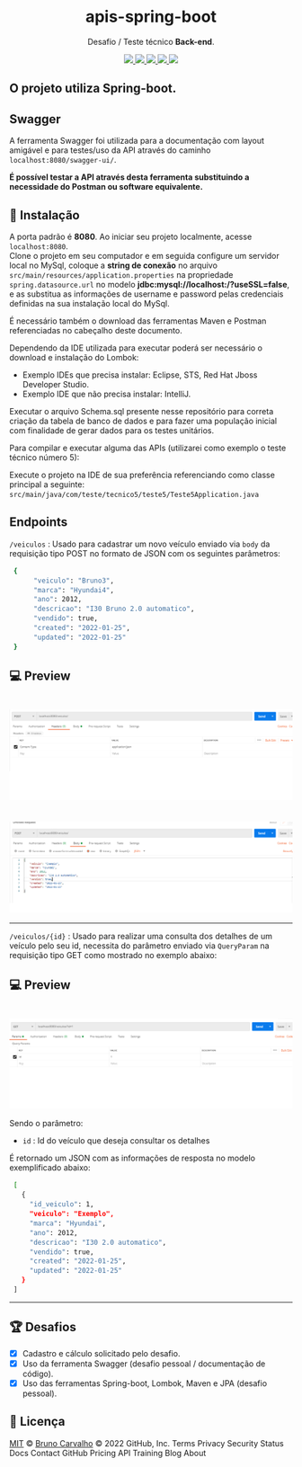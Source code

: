 <h1 align="center">    
    <br/>apis-spring-boot
</h1>
<p align="center">Desafio / Teste técnico <strong>Back-end</strong>.</p>

<p align="center">
  <a aria-label="Versão do Java" href="https://www.oracle.com/java/technologies/downloads/">
    <img src="https://img.shields.io/static/v1?label=Java&message=17&color=success"></img>
  </a>
  <a aria-label="Versão do Maven" href="https://maven.apache.org/download.cgi">
    <img src="https://img.shields.io/static/v1?label=Maven&message=3.8.3&color=red"></img>
  </a>
  <a aria-label="Versão do MySql" href="https://dev.mysql.com/downloads/">
    <img src="https://img.shields.io/static/v1?label=MySql&message=8.0&color=green"></img>
  </a>
  <a aria-label="Versão do Postman" href="https://www.postman.com/downloads/">
    <img src="https://img.shields.io/static/v1?label=Postman&message=8.12.5&color=blue"></img>
  </a>
   <a aria-label="Lombok" href="https://spring.io/projects/spring-boot">
    <img src="https://img.shields.io/static/v1?label=Spring&message=boot/data&color=success"></img>
  </a>
</p>

## O projeto utiliza Spring-boot.

## Swagger
A ferramenta Swagger foi utilizada para a documentação com layout amigável e para testes/uso da API 
através do caminho `localhost:8080/swagger-ui/`.

**É possível testar a API através desta ferramenta substituindo a necessidade do Postman ou software equivalente.**

## 🚀 Instalação
A porta padrão é **8080**. Ao iniciar seu projeto localmente, acesse `localhost:8080`.  
Clone o projeto em seu computador e em seguida configure um servidor local no MySql, coloque a **string de conexão** no arquivo `src/main/resources/application.properties` na propriedade `spring.datasource.url` no modelo **jdbc:mysql://localhost:<ServerPortBD>/<DatabaseName>?useSSL=false**, e
as substitua as informações de username e password pelas credenciais definidas na sua instalação local do MySql.
  
É necessário também o download das ferramentas Maven e Postman referenciadas no cabeçalho deste documento.

Dependendo da IDE utilizada para executar poderá ser necessário o download e instalação do Lombok:
- Exemplo IDEs que precisa instalar: Eclipse, STS, Red Hat Jboss Developer Studio.
- Exemplo IDE que não precisa instalar: IntelliJ.
  
Executar o arquivo Schema.sql presente nesse repositório para correta criação da tabela de banco de dados e para fazer uma população inicial com finalidade de gerar dados para os testes unitários.

Para compilar e executar alguma das APIs (utilizarei como exemplo o teste técnico número 5):

  Execute o projeto na IDE de sua preferência referenciando como classe principal a seguinte: `src/main/java/com/teste/tecnico5/teste5/Teste5Application.java`
  
## Endpoints
  `/veiculos` : Usado para cadastrar um novo veículo enviado via `body` da requisição tipo POST no formato de JSON com os seguintes parâmetros:
  ``` bash
   {
	    "veiculo": "Bruno3",
		"marca": "Hyundai4",
		"ano": 2012,
		"descricao": "I30 Bruno 2.0 automatico",
		"vendido": true,
		"created": "2022-01-25",
		"updated": "2022-01-25"
   }
  ```
   
  ## 💻 Preview
  <h1 align="center">
      <img src="./images/exemplo-api-cadastrar-header.png" align="center"></img>
  </h1>
  <h1 align="center">
      <img src="./images/exemplo-api-cadastrar.png" align="center"></img>
  </h1>
  
  <hr/>
  
  `/veiculos/{id}`  : Usado para realizar uma consulta dos detalhes de um veículo pelo seu id, necessita do parâmetro enviado via `QueryParam` na requisição tipo GET como mostrado no exemplo abaixo:
  
  ## 💻 Preview
  <h1 align="center">
      <img src="./images/exemplo-api-consulta-id.png" align="center"></img>
  </h1>
  
  Sendo o parâmetro:
  - `id` : Id do veículo que deseja consultar os detalhes
  
  É retornado um JSON com as informações de resposta no modelo exemplificado abaixo:
  
   ``` bash
    [
      {
		"id_veiculo": 1,
		"veiculo": "Exemplo",
		"marca": "Hyundai",
		"ano": 2012,
		"descricao": "I30 2.0 automatico",
		"vendido": true,
		"created": "2022-01-25",
		"updated": "2022-01-25"
      }
    ]
  ```
  
  <hr/>
  
## 🏆 Desafios
- [x] Cadastro e cálculo solicitado pelo desafio.
- [x] Uso da ferramenta Swagger (desafio pessoal / documentação de código).
- [x] Uso das ferramentas Spring-boot, Lombok, Maven e JPA (desafio pessoal).

## 📜 Licença

[MIT](./LICENSE) &copy; [Bruno Carvalho](https://www.linkedin.com/in/bruno-carvalho2002/)
© 2022 GitHub, Inc.
Terms
Privacy
Security
Status
Docs
Contact GitHub
Pricing
API
Training
Blog
About
